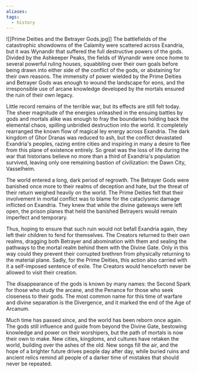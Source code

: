 ```yaml
---
aliases: 
tags:
  - history
---
```

![[Prime Deities and the Betrayer Gods.jpg]]
The battlefields of the catastrophic showdowns of the Calamity were scattered across Exandria, but it was Wynandir that suffered the full destructive powers of the gods. Divided by the Ashkeeper Peaks, the fields of Wynandir were once home to several powerful ruling houses, squabbling over their own goals before being drawn into either side of the conflict of the gods, or abstaining for their own reasons. The immensity of power wielded by the Prime Deities and Betrayer Gods was enough to wound the landscape for eons, and the irresponsible use of arcane knowledge developed by the mortals ensured the ruin of their own legacy.

Little record remains of the terrible war, but its effects are still felt today. The sheer magnitude of the energies unleashed in the ensuing battles by gods and mortals alike was enough to fray the boundaries holding back the elemental chaos, spilling unbridled destruction into the world. It completely rearranged the known flow of magical ley energy across Exandria. The dark kingdom of Ghor Dranas was reduced to ash, but the conflict devastated Exandria's peoples, razing entire cities and inspiring in many a desire to flee from this plane of existence entirely. So great was the loss of life during the war that historians believe no more than a third of Exandria's population survived, leaving only one remaining bastion of civilization: the Dawn City, Vasselheim.

The world entered a long, dark period of regrowth. The Betrayer Gods were banished once more to their realms of deception and hate, but the threat of their return weighed heavily on the world. The Prime Deities felt that their involvement in mortal conflict was to blame for the cataclysmic damage inflicted on Exandria. They knew that while the divine gateways were left open, the prison planes that held the banished Betrayers would remain imperfect and temporary.

Thus, hoping to ensure that such ruin would not befall Exandria again, they left their children to fend for themselves. The Creators returned to their own realms, dragging both Betrayer and abomination with them and sealing the pathways to the mortal realm behind them with the Divine Gate. Only in this way could they prevent their corrupted brethren from physically returning to the material plane. Sadly, for the Prime Deities, this action also carried with it a self-imposed sentence of exile. The Creators would henceforth never be allowed to visit their creation.

The disappearance of the gods is known by many names: the Second Spark for those who study the arcane, and the Penance for those who seek closeness to their gods. The most common name for this time of warfare and divine separation is the Divergence, and it marked the end of the Age of Arcanum.

Much time has passed since, and the world has been reborn once again. The gods still influence and guide from beyond the Divine Gate, bestowing knowledge and power on their worshipers, but the path of mortals is now their own to make. New cities, kingdoms, and cultures have retaken the world, building over the ashes of the old. New songs fill the air, and the hope of a brighter future drives people day after day, while buried ruins and ancient relics remind all people of a darker time of mistakes that should never be repeated.
